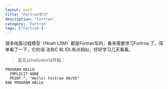 ```yaml
---
layout: post
title: "Fortran学习"
description: "Fortran"
category: 'Fortran'
tags: ['Fortran']
---
```



  很多陆面过程模型（Noah LSM）都是Fortran写的，看来需要学习Fortrna 了。简单看了一下，它的语
法和C 和 IDL有点相似，好好学习几天看看。

> 首先从helloworld开始：

    PROGRAM HELLO
      IMPLICIT NONE
      PRINT *, "Hello! Fortran 90/95"
    END PROGRAM HELLO


